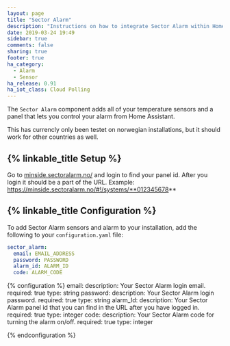 ```yaml
---
layout: page
title: "Sector Alarm"
description: "Instructions on how to integrate Sector Alarm within Home Assistant."
date: 2019-03-24 19:49
sidebar: true
comments: false
sharing: true
footer: true
ha_category:
  - Alarm
  - Sensor
ha_release: 0.91
ha_iot_class: Cloud Polling
---
```


The `Sector Alarm` component adds all of your temperature sensors and a panel that lets you control your alarm from Home Assistant.

This has currencly only been testet on norwegian installations, but it should work for other countries as well.

## {% linkable_title Setup %}

Go to [minside.sectoralarm.no/](https://minside.sectoralarm.no/) and login to find your panel id. After you login it should be a part of the URL. Example: https://minside.sectoralarm.no/#!/systems/**012345678**

## {% linkable_title Configuration %}

To add Sector Alarm sensors and alarm to your installation, add the following to your `configuration.yaml` file:

```yaml
sector_alarm:
  email: EMAIL_ADDRESS
  password: PASSWORD
  alarm_id: ALARM_ID
  code: ALARM_CODE
```

{% configuration %}
email:
  description: Your Sector Alarm login email.
  required: true
  type: string
password:
  description: Your Sector Alarm login password.
  required: true
  type: string
alarm_Id:
  description: Your Sector Alarm panel id that you can find in the URL after you have logged in.
  required: true
  type: integer
code:
  description: Your Sector Alarm code for turning the alarm on/off.
  required: true
  type: integer

{% endconfiguration %}
